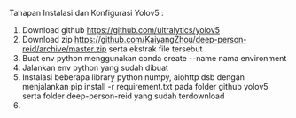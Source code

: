 Tahapan Instalasi dan Konfigurasi Yolov5 :

1. Download github https://github.com/ultralytics/yolov5
2. Download zip https://github.com/KaiyangZhou/deep-person-reid/archive/master.zip serta ekstrak file tersebut
3. Buat env python menggunakan conda create --name nama environment
4. Jalankan env python yang sudah dibuat
5. Instalasi beberapa library python numpy, aiohttp dsb dengan menjalankan pip install -r requirement.txt pada folder github yolov5 serta folder deep-person-reid yang sudah terdownload 
6. 
